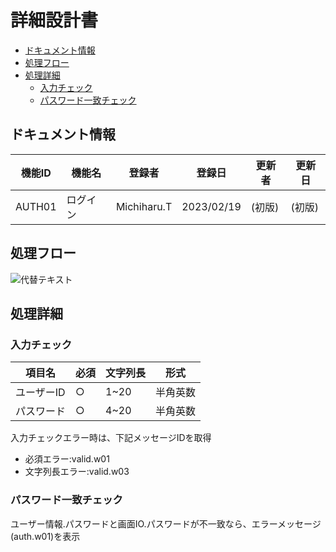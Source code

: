 # 詳細設計書
- [ドキュメント情報](#ドキュメント情報)
- [処理フロー](#処理フロー)
- [処理詳細](#処理詳細)
  - [入力チェック](#入力チェック)
  - [パスワード一致チェック](#パスワード一致チェック)

## ドキュメント情報
|機能ID|機能名|登録者|登録日|更新者|更新日|
|---|---|---|---|---|---|
|AUTH01|ログイン|Michiharu.T|2023/02/19|(初版)|(初版)|

## 処理フロー
<picture>
<source srcset="test.svg" type="image/svg+xml">
<img src="dummy.gif" alt="代替テキスト">
</picture>

## 処理詳細
### 入力チェック
|項目名|必須|文字列長|形式|
|---|---|---|---|
|ユーザーID|○|1~20|半角英数|
|パスワード|○|4~20|半角英数|

入力チェックエラー時は、下記メッセージIDを取得
* 必須エラー:valid.w01
* 文字列長エラー:valid.w03
### パスワード一致チェック
ユーザー情報.パスワードと画面IO.パスワードが不一致なら、エラーメッセージ(auth.w01)を表示
